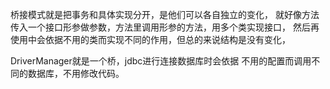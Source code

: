 桥接模式就是把事务和具体实现分开，是他们可以各自独立的变化，
就好像方法传入一个接口形参做参数，方法里调用形参的方法，用多个类实现接口，
然后再使用中会依据不用的类而实现不同的作用，但总的来说结构是没有变化，

DriverManager就是一个桥，jdbc进行连接数据库时会依据 不用的配置而调用不同的数据库，不用修改代码。